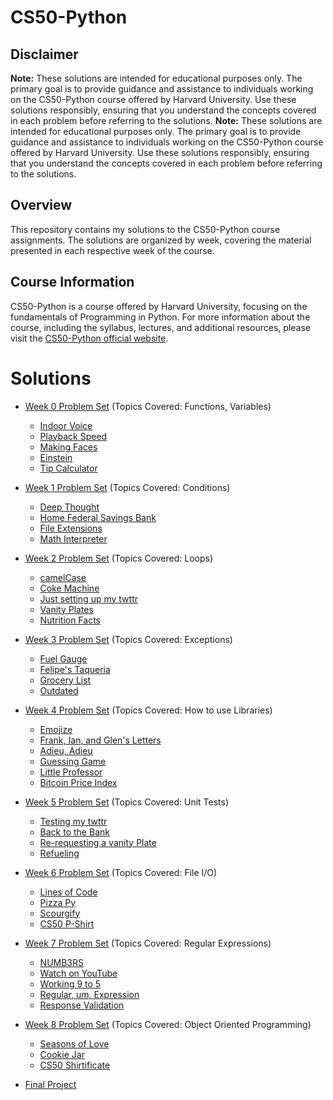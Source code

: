 # CS50-Python

## Disclaimer
**Note:** These solutions are intended for educational purposes only. The primary goal is to provide guidance and assistance to individuals working on the CS50-Python course offered by Harvard University. Use these solutions responsibly, ensuring that you understand the concepts covered in each problem before referring to the solutions.
**Note:** These solutions are intended for educational purposes only. The primary goal is to provide guidance and assistance to individuals working on the CS50-Python course offered by Harvard University. Use these solutions responsibly, ensuring that you understand the concepts covered in each problem before referring to the solutions.

## Overview
This repository contains my solutions to the CS50-Python course assignments. The solutions are organized by week, covering the material presented in each respective week of the course.

## Course Information
CS50-Python is a course offered by Harvard University, focusing on the fundamentals of Programming in Python. For more information about the course, including the syllabus, lectures, and additional resources, please visit the [CS50-Python official website](https://cs50.harvard.edu/python/2022/).

# Solutions
- [Week 0 Problem Set](https://cs50.harvard.edu/python/2022/psets/0/) (Topics Covered: Functions, Variables)
    - [Indoor Voice](https://github.com/tehraym/CS50-Python/tree/main/week_0/indoor)
    - [Playback Speed](https://github.com/tehraym/CS50-Python/tree/main/week_0/playback)
    - [Making Faces](https://github.com/tehraym/CS50-Python/tree/main/week_0/faces)
    - [Einstein](https://github.com/tehraym/CS50-Python/tree/main/week_0/einstein)
    - [Tip Calculator](https://github.com/tehraym/CS50-Python/tree/main/week_0/tip)

- [Week 1 Problem Set](https://cs50.harvard.edu/python/2022/psets/1/) (Topics Covered: Conditions)
    - [Deep Thought](https://github.com/tehraym/CS50-Python/tree/main/week_1/deep)
    - [Home Federal Savings Bank](https://github.com/tehraym/CS50-Python/tree/main/week_1/bank)
    - [File Extensions](https://github.com/tehraym/CS50-Python/tree/main/week_1/extensions)
    - [Math Interpreter](https://github.com/tehraym/CS50-Python/tree/main/week_1/interpreter)

- [Week 2 Problem Set](https://cs50.harvard.edu/python/2022/psets/2/) (Topics Covered: Loops)
    - [camelCase](https://github.com/tehraym/CS50-Python/tree/main/week_2/camel)
    - [Coke Machine](https://github.com/tehraym/CS50-Python/tree/main/week_2/coke)
    - [Just setting up my twttr](https://github.com/tehraym/CS50-Python/tree/main/week_2/twttr)
    - [Vanity Plates](https://github.com/tehraym/CS50-Python/tree/main/week_2/plates)
    - [Nutrition Facts](https://github.com/tehraym/CS50-Python/tree/main/week_2/nutrition)

- [Week 3 Problem Set](https://cs50.harvard.edu/python/2022/psets/3/) (Topics Covered: Exceptions)
    - [Fuel Gauge](https://github.com/tehraym/CS50-Python/tree/main/week_3/fuel)
    - [Felipe's Taqueria](https://github.com/tehraym/CS50-Python/tree/main/week_3/taqueria)
    - [Grocery List](https://github.com/tehraym/CS50-Python/tree/main/week_3/grocery)
    - [Outdated](https://github.com/tehraym/CS50-Python/tree/main/week_3/outdated)

- [Week 4 Problem Set](https://cs50.harvard.edu/python/2022/psets/4/) (Topics Covered: How to use Libraries)
    - [Emojize](https://github.com/tehraym/CS50-Python/tree/main/week_4/emojize)
    - [Frank, Ian, and Glen's Letters](https://github.com/tehraym/CS50-Python/tree/main/week_4/figlet)
    - [Adieu, Adieu](https://github.com/tehraym/CS50-Python/tree/main/week_4/adieu)
    - [Guessing Game](https://github.com/tehraym/CS50-Python/tree/main/week_4/game)
    - [Little Professor](https://github.com/tehraym/CS50-Python/tree/main/week_4/professor)
    - [Bitcoin Price Index](https://github.com/tehraym/CS50-Python/tree/main/week_4/bitcoin)

- [Week 5 Problem Set](https://cs50.harvard.edu/python/2022/psets/5/) (Topics Covered: Unit Tests)
    - [Testing my twttr](https://github.com/tehraym/CS50-Python/tree/main/week_5/test_twttr)
    - [Back to the Bank](https://github.com/tehraym/CS50-Python/tree/main/week_5/test_bank)
    - [Re-requesting a vanity Plate](https://github.com/tehraym/CS50-Python/tree/main/week_5/test_plates)
    - [Refueling](https://github.com/tehraym/CS50-Python/tree/main/week_5/test_fuel)

- [Week 6 Problem Set](https://cs50.harvard.edu/python/2022/psets/6/) (Topics Covered: File I/O)
    - [Lines of Code](https://github.com/tehraym/CS50-Python/tree/main/week_6/lines)
    - [Pizza Py](https://github.com/tehraym/CS50-Python/tree/main/week_6/pizza)
    - [Scourgify](https://github.com/tehraym/CS50-Python/tree/main/week_6/scourgify)
    - [CS50 P-Shirt](https://github.com/tehraym/CS50-Python/tree/main/week_6/shirt)

- [Week 7 Problem Set](https://cs50.harvard.edu/python/2022/psets/7/) (Topics Covered: Regular Expressions)
    - [NUMB3RS](https://github.com/tehraym/CS50-Python/tree/main/week_7/numb3rs)
    - [Watch on YouTube](https://github.com/tehraym/CS50-Python/tree/main/week_7/watch)
    - [Working 9 to 5](https://github.com/tehraym/CS50-Python/tree/main/week_7/working)
    - [Regular, um, Expression](https://github.com/tehraym/CS50-Python/tree/main/week_7/um)
    - [Response Validation](https://github.com/tehraym/CS50-Python/tree/main/week_7/response)

- [Week 8 Problem Set](https://cs50.harvard.edu/python/2022/psets/8/) (Topics Covered: Object Oriented Programming)
    - [Seasons of Love](https://github.com/tehraym/CS50-Python/tree/main/week_8/seasons)
    - [Cookie Jar](https://github.com/tehraym/CS50-Python/tree/main/week_8/jar)
    - [CS50 Shirtificate](https://github.com/tehraym/CS50-Python/tree/main/week_8/shirtificate)

- [Final Project](https://cs50.harvard.edu/python/2022/project/)
